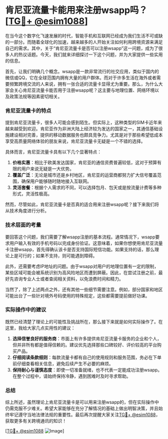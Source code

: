 # 肯尼亚流量卡能用来注册wsapp吗？[[TG💪+ @esim1088](https://t.me/s/esim1088)]

在当今这个数字化飞速发展的时代，智能手机和互联网已经成为我们生活不可或缺的一部分。而随着全球化的加速，越来越多的人开始关注如何利用跨境资源来满足自己的需求。其中，关于“肯尼亚流量卡是否可以注册wsapp”这一问题，成为了很多人的热议话题。今天，我们就来详细探讨一下这个问题，并为大家提供一些实用的信息。

首先，让我们明确几个概念。wsapp是一款非常流行的社交应用，类似于国内的微信或QQ，它在全球范围内拥有大量的用户群体。而对于许多生活在海外或者需要频繁跨境交流的人来说，拥有一张合适的流量卡显得尤为重要。那么，为什么大家会关心肯尼亚流量卡能否用于注册wsapp呢？这主要与地理位置、网络环境以及政策法规等因素密切相关。

### 肯尼亚流量卡的特点

提到肯尼亚流量卡，很多人可能会感到陌生。但实际上，这种类型的SIM卡近年来越来越受到欢迎。肯尼亚作为非洲大陆上经济较为发达的国家之一，其通信基础设施建设相对完善，提供的移动数据服务也颇具竞争力。尤其是对于那些希望低成本享受高质量网络体验的朋友来说，肯尼亚流量卡无疑是一个不错的选择。

具体而言，肯尼亚流量卡具有以下几个显著特点：

1. **价格实惠**：相比于欧美发达国家，肯尼亚的通信资费普遍较低，这对于预算有限的用户来说无疑是一大优势。
2. **覆盖广泛**：无论是城市还是乡村地区，肯尼亚的运营商都努力扩大信号覆盖范围，确保用户能够随时随地接入互联网。
3. **灵活套餐**：根据个人需求的不同，可以选择包月、包天或是按流量计费等多种形式，灵活性极高。

然而，尽管如此，肯尼亚流量卡是否真的适合用来注册wsapp呢？接下来我们将从技术角度进行分析。

### 技术层面的考量

要回答这个问题，我们需要了解wsapp注册的基本流程。通常情况下，wsapp要求用户输入有效的手机号码以完成身份验证。这意味着，如果你想使用肯尼亚流量卡注册wsapp，首先得确认该卡是否支持国际短信功能。如果支持的话，那么理论上是可行的；如果不支持，则可能遇到障碍。

此外，还需要考虑IP地址的问题。由于wsapp对用户的地理位置有一定的限制，某些区域可能会被系统识别为高风险地区而遭到屏蔽。因此，在尝试注册之前，最好先咨询专业人士或者查阅相关资料，以免浪费时间和精力。

当然了，除了上述两点之外，还有其他一些细节需要注意。例如，部分国家和地区可能出台了一些针对境外号码使用的特殊规定，这些都需要提前做好功课。

### 实际操作中的建议

既然已经清楚了理论上的可能性及挑战所在，那么接下来就是如何实际操作了。在这里，我给大家几点实用性的建议：

1. **选择信誉良好的服务商**：市面上有许多提供肯尼亚流量卡服务的企业和个人，但并非所有都是值得信赖的。建议优先选择那些口碑较好、评价较高的平台购买产品。
2. **仔细阅读条款细则**：每款流量卡都有自己的使用规则和服务范围，务必在下单前仔细查看相关信息，避免后续产生不必要的麻烦。
3. **保持耐心与谨慎态度**：即使一切准备就绪，也不代表一定能成功注册wsapp。在整个过程中，请始终保持冷静，遇到困难时及时寻求帮助。

### 总结

综上所述，虽然理论上肯尼亚流量卡是可以用来注册wsapp的，但在实际操作中仍需克服不少难关。希望大家能够在充分了解情况的基础上做出明智决策，并且始终牢记遵守当地法律法规的重要性。最后再次提醒大家关注[TG💪+ @esim1088](https://t.me/s/esim1088)，获取更多有关跨境通讯的知识！

[[TG💪+ @esim1088](https://t.me/s/esim1088) ![Image](https://i.postimg.cc/4NQfJmqS/Snipaste-2025-05-13-00-14-12.png)]